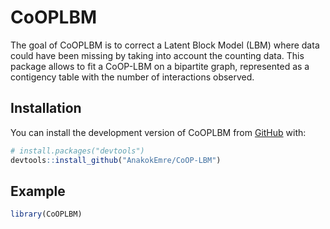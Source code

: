 
<!-- README.md is generated from README.Rmd. Please edit that file -->

# CoOPLBM

The goal of CoOPLBM is to correct a Latent Block Model (LBM) where data
could have been missing by taking into account the counting data. This
package allows to fit a CoOP-LBM on a bipartite graph, represented as a
contigency table with the number of interactions observed.

## Installation

You can install the development version of CoOPLBM from
[GitHub](https://github.com/) with:

``` r
# install.packages("devtools")
devtools::install_github("AnakokEmre/CoOP-LBM")
```

## Example

``` r
library(CoOPLBM)
```
